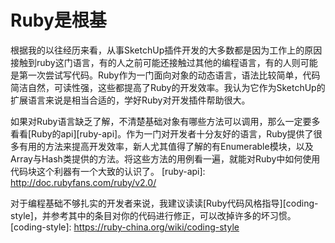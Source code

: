 # Ruby是根基

根据我的以往经历来看，从事SketchUp插件开发的大多数都是因为工作上的原因接触到ruby这门语言，有的人之前可能还接触过其他的编程语言，有的人则可能是第一次尝试写代码。Ruby作为一门面向对象的动态语言，语法比较简单，代码简洁自然，可读性强，这些都提高了Ruby的开发效率。我认为它作为SketchUp的扩展语言来说是相当合适的，学好Ruby对开发插件帮助很大。

如果对Ruby语言缺乏了解，不清楚基础对象有哪些方法可以调用，那么一定要多看看[Ruby的api][ruby-api]。作为一门对开发者十分友好的语言，Ruby提供了很多有用的方法来提高开发效率，新人尤其值得了解的有Enumerable模块，以及Array与Hash类提供的方法。将这些方法的用例看一遍，就能对Ruby中如何使用代码块这个利器有一个大致的认识了。
[ruby-api]: http://doc.rubyfans.com/ruby/v2.0/

对于编程基础不够扎实的开发者来说，我建议读读[Ruby代码风格指导][coding-style]，并参考其中的条目对你的代码进行修正，可以改掉许多的坏习惯。
[coding-style]: https://ruby-china.org/wiki/coding-style
